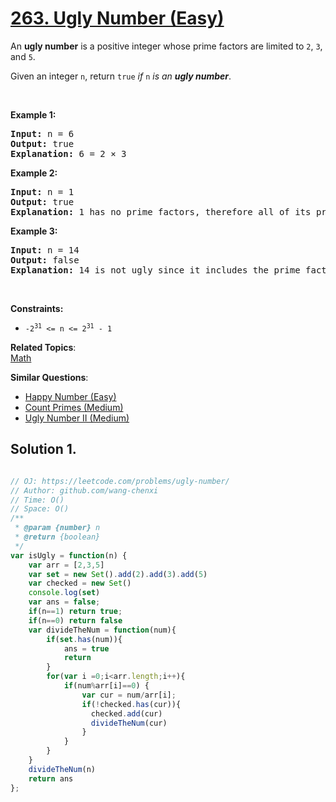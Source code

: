 # [263. Ugly Number (Easy)](https://leetcode.com/problems/ugly-number/)

<p>An <strong>ugly number</strong> is a positive integer whose prime factors are limited to <code>2</code>, <code>3</code>, and <code>5</code>.</p>

<p>Given an integer <code>n</code>, return <code>true</code> <em>if</em> <code>n</code> <em>is an <strong>ugly number</strong></em>.</p>

<p>&nbsp;</p>
<p><strong class="example">Example 1:</strong></p>

<pre><strong>Input:</strong> n = 6
<strong>Output:</strong> true
<strong>Explanation:</strong> 6 = 2 × 3
</pre>

<p><strong class="example">Example 2:</strong></p>

<pre><strong>Input:</strong> n = 1
<strong>Output:</strong> true
<strong>Explanation:</strong> 1 has no prime factors, therefore all of its prime factors are limited to 2, 3, and 5.
</pre>

<p><strong class="example">Example 3:</strong></p>

<pre><strong>Input:</strong> n = 14
<strong>Output:</strong> false
<strong>Explanation:</strong> 14 is not ugly since it includes the prime factor 7.
</pre>

<p>&nbsp;</p>
<p><strong>Constraints:</strong></p>

<ul>
	<li><code>-2<sup>31</sup> &lt;= n &lt;= 2<sup>31</sup> - 1</code></li>
</ul>


**Related Topics**:  
[Math](https://leetcode.com/tag/math/)

**Similar Questions**:
* [Happy Number (Easy)](https://leetcode.com/problems/happy-number/)
* [Count Primes (Medium)](https://leetcode.com/problems/count-primes/)
* [Ugly Number II (Medium)](https://leetcode.com/problems/ugly-number-ii/)

## Solution 1.

```js

// OJ: https://leetcode.com/problems/ugly-number/
// Author: github.com/wang-chenxi
// Time: O()
// Space: O()
/**
 * @param {number} n
 * @return {boolean}
 */
var isUgly = function(n) {
    var arr = [2,3,5]
    var set = new Set().add(2).add(3).add(5)
    var checked = new Set()
    console.log(set)
    var ans = false;
    if(n==1) return true;
    if(n==0) return false
    var divideTheNum = function(num){
        if(set.has(num)){
            ans = true
            return
        }
        for(var i =0;i<arr.length;i++){
            if(num%arr[i]==0) {
                var cur = num/arr[i];
                if(!checked.has(cur)){
                  checked.add(cur)
                  divideTheNum(cur)
                }
            }
        }
    }
    divideTheNum(n)
    return ans
};

```